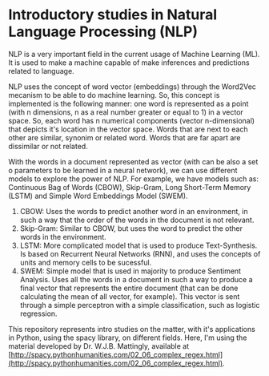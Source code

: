 # Introductory studies in Natural Language Processing (NLP)

NLP is a very important field in the current usage of Machine Learning (ML). 
It is used to make a machine capable of make inferences and predictions related
to language. 

NLP uses the concept of word vector (embeddings) through the Word2Vec mecanism
to be able to do machine learning. So, this concept is implemented is the following
manner: one word is represented as a point (with n dimensions, n as a real number 
greater or equal to 1) in a vector space. So, each word has n numerical components (vector n-dimensional)
that depicts it's location in the vector space. 
Words that are next to each other are similar, synonim or related word. Words that are
far apart are dissimilar or not related. 

With the words in a document represented as vector (with can be also a set o parameters
to be learned in a neural network), we can use different models to explore the power
of NLP. For example, we have models such as: Continuous Bag of Words (CBOW), Skip-Gram, 
Long Short-Term Memory (LSTM) and Simple Word Embeddings Model (SWEM).

1. CBOW: Uses the words to predict another word in an environment, in such a way that 
the order of the words in the document is not relevant.
2. Skip-Gram: Similar to CBOW, but uses the word to predict the other words in the 
environment.
3. LSTM: More complicated model that is used to produce Text-Synthesis. Is based on
Recurrent Neural Networks (RNN), and uses the concepts of units and memory cells to 
be sucessful.
4. SWEM: Simple model that is used in majority to produce Sentiment Analysis. Uses
all the words in a document in such a way to produce a final vector that represents
the entire document (that can be done calculating the mean of all vector, for example).
This vector is sent through a simple perceptron with a simple classification, such as 
logistic regression.

This repository represents intro studies on the matter, with it's applications
in Python, using the spacy library, on different fields. Here, I'm using the material developed by 
Dr. W.J.B. Mattingly, available at [http://spacy.pythonhumanities.com/02_06_complex_regex.html](http://spacy.pythonhumanities.com/02_06_complex_regex.html).

